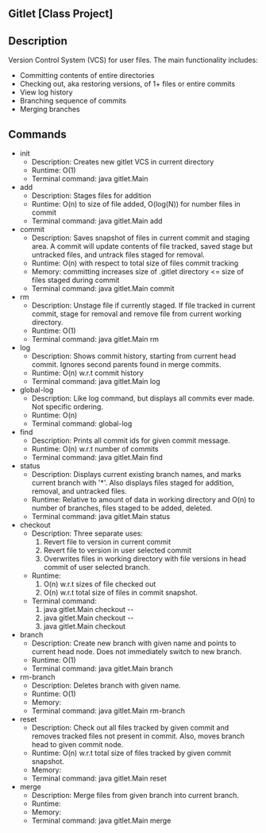 ## Gitlet [Class Project]

## Description 
Version Control System (VCS) for user files. The main functionality includes:

- Committing contents of entire directories
- Checking out, aka restoring versions, of 1+ files or entire commits 
- View log history
- Branching sequence of commits 
- Merging branches 

## Commands
- init 
    - Description: Creates new gitlet VCS in current directory
    - Runtime: O(1)    
    - Terminal command: java gitlet.Main
- add
    - Description: Stages files for addition
    - Runtime: O(n) to size of file added, O(log(N)) for number files in commit
    - Terminal command: java gitlet.Main add <file name>
- commit
    - Description: Saves snapshot of files in current commit and staging area. A commit will update contents of file tracked, saved stage but untracked files, and untrack files staged for removal.
    - Runtime: O(n) with respect to total size of files commit tracking
    - Memory: committing increases size of .gitlet directory <= size of files staged during commit  
    - Terminal command: java gitlet.Main commit <message>
- rm 
    - Description: Unstage file if currently staged. If file tracked in current commit, stage for removal and remove file from current working directory. 
    - Runtime: O(1)
    - Terminal command: java gitlet.Main rm <file name>
- log 
    - Description: Shows commit history, starting from current head commit. Ignores second parents found in merge commits. 
    - Runtime: O(n) w.r.t commit history
    - Terminal command: java gitlet.Main log
- global-log
    - Description: Like log command, but displays all commits ever made. Not specific ordering.
    - Runtime: O(n)
    - Terminal command: global-log
- find
    - Description: Prints all commit ids for given commit message.
    - Runtime: O(n) w.r.t number of commits
    - Terminal command: java gitlet.Main find <commit message>
- status
    - Description: Displays current existing branch names, and marks current branch with '*'. Also displays files staged for addition, removal, and untracked files.
    - Runtime: Relative to amount of data in working directory and O(n) to number of branches, files staged to be added, deleted.
    - Terminal command: java gitlet.Main status
- checkout
    - Description: Three separate uses:
        1. Revert file to version in current commit
        2. Revert file to version in user selected commit
        3. Overwrites files in working directory with file versions in head commit of user selected branch.
    - Runtime:
        1. O(n) w.r.t sizes of file checked out 
        2. O(n) w.r.t total size of files in commit snapshot.
    - Terminal command:
        1. java gitlet.Main checkout -- <file name>
        2. java gitlet.Main checkout <commit id> -- <file name>
        3. java gitlet.Main checkout <branch name>
- branch
    - Description: Create new branch with given name and points to current head node. Does not immediately switch to new branch.
    - Runtime: O(1)
    - Terminal command: java gitlet.Main branch <branch name>
- rm-branch
    - Description: Deletes branch with given name.
    - Runtime: O(1)
    - Memory:
    - Terminal command: java gitlet.Main rm-branch <branch name>
- reset 
    - Description: Check out all files tracked by given commit and removes tracked files not present in commit. Also, moves branch head to given commit node. 
    - Runtime: O(n) w.r.t total size of files tracked by given commit snapshot.
    - Memory:
    - Terminal command: java gitlet.Main reset <commit id>
- merge
    - Description: Merge files from given branch into current branch.
    - Runtime:
    - Memory:
    - Terminal command: java gitlet.Main merge <branch name>